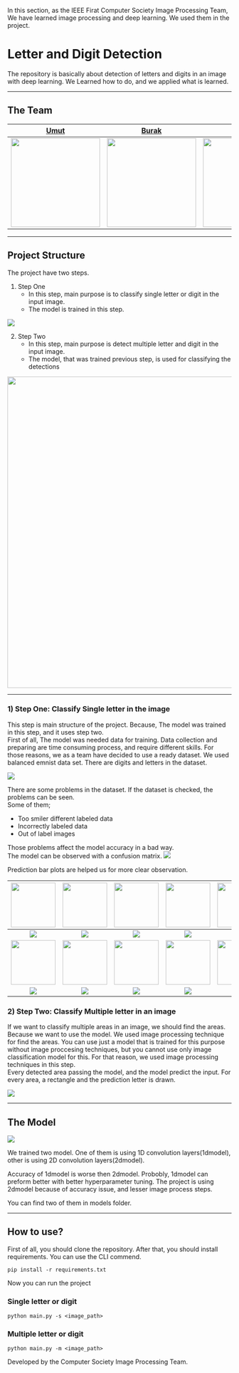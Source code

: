 In this section, as the IEEE Firat Computer Society Image Processing Team, We have learned image processing and deep learning. We used them in the project.

# Letter and Digit Detection

The repository is basically about detection of letters and digits in an image with deep learning. We Learned how to do,
and we applied what is learned.

---

## The Team

<div align="center">

| <a href="https://github.com/UmutGuzel" target="_blank">Umut</a>                           | <a href="https://github.com/Burakblm" target="_blank">Burak</a>                            | <a href="https://github.com/pc-eng65" target="_blank">Asım</a>                            |
|-------------------------------------------------------------------------------------------|--------------------------------------------------------------------------------------------|-------------------------------------------------------------------------------------------|
| <img src="https://avatars.githubusercontent.com/u/54260972?v=4" height="200" width="200"> | <img src="https://avatars.githubusercontent.com/u/93054880?v=4 " height="200" width="200"> | <img src="https://avatars.githubusercontent.com/u/81007065?v=4" height="200" width="200"> |
</div>

---

## Project Structure

The project have two steps.

1) Step One
    * In this step, main purpose is to classify single letter or digit in the input image.
    * The model is trained in this step.

<img src="data/readme_image/0_prediction.jpg">

2) Step Two
    * In this step, main purpose is detect multiple letter and digit in the input image.
    * The model, that was trained previous step, is used for classifying the detections 

<img src="data/readme_image/detection_out.jpg" height="700" width="1000">

---

### 1) Step One: Classify Single letter in the image

This step is main structure of the project. Because, The model was trained in this step, and it uses step two.
<br>
First of all, The model was needed data for training. Data collection and preparing are time consuming process, and
require different skills. For those reasons, we as a team have decided to use a ready dataset. We used balanced emnist
data set. There are digits and letters in the dataset.

![](data/readme_image/myplot.png)

There are some problems in the dataset. If the dataset is checked, the problems can be seen. <br>
Some of them;

* Too smiler different labeled data
* Incorrectly labeled data
* Out of label images

Those problems affect the model accuracy in a bad way. <br>
The model can be observed with a confusion matrix.
![](data/readme_image/confmatrix.png)

Prediction bar plots are helped us for more clear observation.

| <img src="data/digits/0.jpg" height="100" width="100"> | <img src="data/digits/1.jpg" height="100" width="100"> | <img src="data/digits/2.jpg" height="100" width="100"> | <img src="data/digits/3.jpg" height="100" width="100"> | <img src="data/digits/4.jpg" height="100" width="100"> |
|:------------------------------------------------------:|:------------------------------------------------------:|:------------------------------------------------------:|:------------------------------------------------------:|:------------------------------------------------------:|
|       <img src="data/prediction_bar_plot/0.png">       |       <img src="data/prediction_bar_plot/1.png">       |       <img src="data/prediction_bar_plot/2.png">       |       <img src="data/prediction_bar_plot/3.png">       |       <img src="data/prediction_bar_plot/4.png">       |
| <img src="data/digits/5.jpg" height="100" width="100"> | <img src="data/digits/6.jpg" height="100" width="100"> | <img src="data/digits/7.jpg" height="100" width="100"> | <img src="data/digits/8.jpg" height="100" width="100"> | <img src="data/digits/9.jpg" height="100" width="100"> |
|       <img src="data/prediction_bar_plot/5.png">       |       <img src="data/prediction_bar_plot/6.png">       |       <img src="data/prediction_bar_plot/7.png">       |       <img src="data/prediction_bar_plot/8.png">       |       <img src="data/prediction_bar_plot/9.png">       |

### 2) Step Two: Classify Multiple letter in an image

If we want to classify multiple areas in an image, we should find the areas. Because we want to use the model.
We used image processing technique for find the areas. You can use just a model that is trained for this purpose without image proccesing techniques, 
but you cannot use only image classification model for this. For that reason, we used image processing techniques in this step.
<br>
Every detected area passing the model, and the model predict the input. For every area, a rectangle and the prediction letter is drawn.

<img src="data/readme_image/detection_out1.jpg">

---

## The Model

<img src="data/readme_image/model_architecture.png">

We trained two model. One of them is using 1D convolution layers(1dmodel), other is using 2D convolution layers(2dmodel).

Accuracy of 1dmodel is worse then 2dmodel. Probobly, 1dmodel can preform better with better hyperparameter tuning.
The project is using 2dmodel because of accuracy issue, and lesser image process steps.

You can find two of them in models folder.

---

## How to use?

First of all, you should clone the repository.
After that, you should install requirements. You can use the CLI commend.
```shell
pip install -r requirements.txt
```

Now you can run the project

### Single letter or digit
```shell
python main.py -s <image_path>
```

### Multiple letter or digit
```shell
python main.py -m <image_path>
```
Developed by the Computer Society Image Processing Team.
